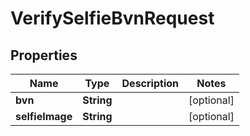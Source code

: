 

# VerifySelfieBvnRequest


## Properties

| Name | Type | Description | Notes |
|------------ | ------------- | ------------- | -------------|
|**bvn** | **String** |  |  [optional] |
|**selfieImage** | **String** |  |  [optional] |



